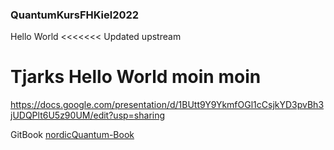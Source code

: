 ### QuantumKursFHKiel2022

Hello World
<<<<<<< Updated upstream

Tjarks Hello World  moin moin
=======

https://docs.google.com/presentation/d/1BUtt9Y9YkmfOGl1cCsjkYD3pvBh3jUDQPlt6U5z90UM/edit?usp=sharing


GitBook [nordicQuantum-Book](https://quantum-research.gitbook.io/introduction-to-quantum-computing/)
